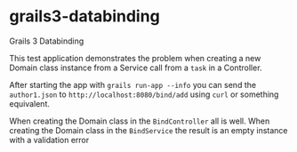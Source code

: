 # grails3-databinding
Grails 3 Databinding

This test application demonstrates the problem when creating a new Domain class instance from a Service call
from a `task` in a Controller.

After starting the app with `grails run-app --info` you can send the `author1.json` to `http://localhost:8080/bind/add` 
using `curl` or something equivalent.

When creating the Domain class in the `BindController` all is well.
When creating the Domain class in the `BindService` the result is an empty instance with a validation error

